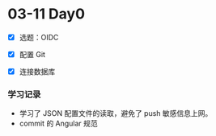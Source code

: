 # 03-11 Day0

- [x] 选题：OIDC

- [x] 配置 Git

- [x] 连接数据库


### 学习记录

-   学习了 JSON 配置文件的读取，避免了 push 敏感信息上网。
-   commit 的 Angular 规范
